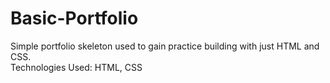 # Basic-Portfolio
Simple portfolio skeleton used to gain practice building with just HTML and CSS.  
Technologies Used: HTML, CSS
